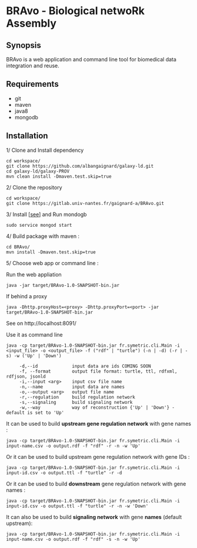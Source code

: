# BRAvo - Biological netwoRk Assembly

## Synopsis
BRAvo is a web application and command line tool for biomedical data integration and reuse.

## Requirements
- git
- maven
- java8
- mongodb

## Installation
1/ Clone and Install dependency 

    cd workspace/
    git clone https://github.com/albangaignard/galaxy-ld.git
    cd galaxy-ld/galaxy-PROV
    mvn clean install -Dmaven.test.skip=true

2/ Clone the repository

    cd workspace/
    git clone https://gitlab.univ-nantes.fr/gaignard-a/BRAvo.git

3/ Install [[see](https://docs.mongodb.com/manual/tutorial/install-mongodb-on-ubuntu/)] and Run mondogb 

    sudo service mongod start
    
4/ Build package with maven :

    cd BRAvo/
    mvn install -Dmaven.test.skip=true
    
5/ Choose web app or command line :

Run the web appliation 

    java -jar target/BRAvo-1.0-SNAPSHOT-bin.jar

If behind a proxy 

    java -Dhttp.proxyHost=<proxy> -Dhttp.proxyPort=<port> -jar target/BRAvo-1.0-SNAPSHOT-bin.jar
   
See on http://localhost:8091/

Use it as command line

    java -cp target/BRAvo-1.0-SNAPSHOT-bin.jar fr.symetric.cli.Main -i <input_file> -o <output_file> -f ("rdf" | "turtle") (-n | -d) (-r | -s) -w ('Up' | 'Down')
         
         -d,--id             input data are ids COMING SOON
         -f, --format        output file format: turtle, ttl, rdfxml, rdfjson, jsonld
         -i,--input <arg>    input csv file name
         -n,--name           input data are names
         -o,--output <arg>   output file name
         -r,--regulation     build regulation network
         -s,--signaling      build signaling network
         -w,--way            way of reconstruction {'Up' | 'Down'} - default is set to 'Up'


It can be used to build **upstream gene regulation network** with gene names : 

    java -cp target/BRAvo-1.0-SNAPSHOT-bin.jar fr.symetric.cli.Main -i input-name.csv -o output.rdf -f "rdf" -r -n -w 'Up'
    
Or it can be used to build upstream gene regulation network with gene IDs : 

    java -cp target/BRAvo-1.0-SNAPSHOT-bin.jar fr.symetric.cli.Main -i input-id.csv -o output.ttl -f "turtle" -r -d

Or it can be used to build **downstream** gene regulation network with gene names : 

    java -cp target/BRAvo-1.0-SNAPSHOT-bin.jar fr.symetric.cli.Main -i input-id.csv -o output.ttl -f "turtle" -r -n -w 'Down'
    
It can also be used to build **signaling network** with gene **names** (default upstream): 

    java -cp target/BRAvo-1.0-SNAPSHOT-bin.jar fr.symetric.cli.Main -i input-name.csv -o output.rdf -f "rdf" -s -n -w 'Up'